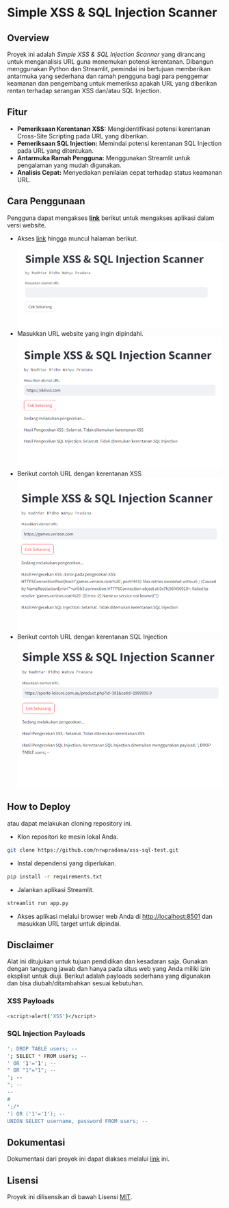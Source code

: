 # Simple XSS & SQL Injection Scanner

## Overview
Proyek ini adalah *Simple XSS & SQL Injection Scanner* yang dirancang untuk menganalisis URL guna menemukan potensi kerentanan. Dibangun menggunakan Python dan Streamlit, pemindai ini bertujuan memberikan antarmuka yang sederhana dan ramah pengguna bagi para penggemar keamanan dan pengembang untuk memeriksa apakah URL yang diberikan rentan terhadap serangan XSS dan/atau SQL Injection.

## Fitur
- **Pemeriksaan Kerentanan XSS:** Mengidentifikasi potensi kerentanan Cross-Site Scripting pada URL yang diberikan.
- **Pemeriksaan SQL Injection:** Memindai potensi kerentanan SQL Injection pada URL yang ditentukan.
- **Antarmuka Ramah Pengguna:** Menggunakan Streamlit untuk pengalaman yang mudah digunakan.
- **Analisis Cepat:** Menyediakan penilaian cepat terhadap status keamanan URL.

## Cara Penggunaan

Pengguna dapat mengakses **[link](https://nadhiar-skilvul.streamlit.app/)** berikut untuk mengakses aplikasi dalam versi website. 
- Akses [link](https://nadhiar-skilvul.streamlit.app/) hingga muncul halaman berikut.
![halaman awal](images/Screenshot_1.png)
- Masukkan URL website yang ingin dipindahi.
![halaman pindahi](images/Screenshot_2.png)
- Berikut contoh URL dengan kerentanan XSS
![halaman xss](images/Screenshot_3.png)
- Berikut contoh URL dengan kerentanan SQL Injection
![halaman sql](images/Screenshot_4.png)

## How to Deploy
atau dapat melakukan cloning repository ini.

- Klon repositori ke mesin lokal Anda.
```bash
git clone https://github.com/nrwpradana/xss-sql-test.git
```

- Instal dependensi yang diperlukan.
```bash
pip install -r requirements.txt
```

- Jalankan aplikasi Streamlit.
```bash
streamlit run app.py
```
- Akses aplikasi melalui browser web Anda di [http://localhost:8501]() dan masukkan URL target untuk dipindai.

## Disclaimer
Alat ini ditujukan untuk tujuan pendidikan dan kesadaran saja. Gunakan dengan tanggung jawab dan hanya pada situs web yang Anda miliki izin eksplisit untuk diuji. Berikut adalah payloads sederhana yang digunakan dan bisa diubah/ditambahkan sesuai kebutuhan.

### XSS Payloads
```bash
<script>alert('XSS')</script>
```
### SQL Injection Payloads
```bash
'; DROP TABLE users; --
'; SELECT * FROM users; --
' OR '1'='1'; --
" OR "1"="1"; --
'; --
"; --
--
#
';/*
') OR ('1'='1'); --
UNION SELECT username, password FROM users; --
```

## Dokumentasi
Dokumentasi dari proyek ini dapat diakses melalui [link](https://docs.google.com/document/d/15YoVvp_s4fLi0pI1LEZsXiUVXWPZ_PEm4PFKBFXOo9Y/edit?usp=sharing) ini.

## Lisensi
Proyek ini dilisensikan di bawah Lisensi [MIT](https://choosealicense.com/licenses/mit/).
